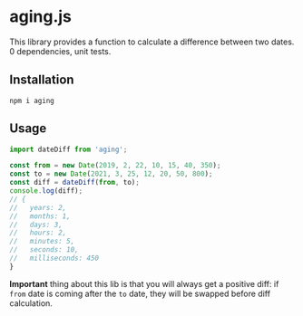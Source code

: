 # aging.js

This library provides a function to calculate a difference between two dates.
0 dependencies, unit tests.

## Installation

```
npm i aging
```

## Usage
```js
import dateDiff from 'aging';

const from = new Date(2019, 2, 22, 10, 15, 40, 350);
const to = new Date(2021, 3, 25, 12, 20, 50, 800);
const diff = dateDiff(from, to);
console.log(diff);
// {
//   years: 2,
//   months: 1,
//   days: 3,
//   hours: 2,
//   minutes: 5,
//   seconds: 10,
//   milliseconds: 450
}
```

**Important** thing about this lib is that you will always get a positive diff: if `from` date
is coming after the `to` date, they will be swapped before diff calculation.
